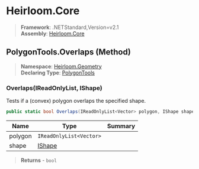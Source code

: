 # Heirloom.Core

> **Framework**: .NETStandard,Version=v2.1  
> **Assembly**: [Heirloom.Core][0]

## PolygonTools.Overlaps (Method)

> **Namespace**: [Heirloom.Geometry][0]  
> **Declaring Type**: [PolygonTools][1]

### Overlaps(IReadOnlyList<Vector>, IShape)

Tests if a (convex) polygon overlaps the specified shape.

```cs
public static bool Overlaps(IReadOnlyList<Vector> polygon, IShape shape)
```

| Name    | Type                    | Summary |
|---------|-------------------------|---------|
| polygon | `IReadOnlyList<Vector>` |         |
| shape   | [IShape][2]             |         |

> **Returns** - `bool`

[0]: ../../../Heirloom.Core.md
[1]: ../PolygonTools.md
[2]: ../IShape.md
